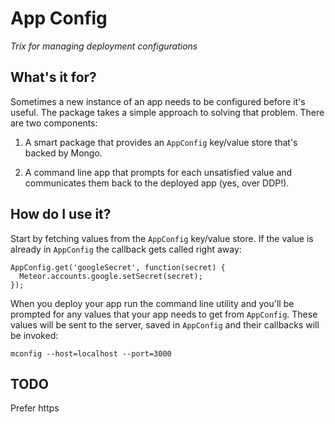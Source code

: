 # App Config

*Trix for managing deployment configurations*

## What's it for?

Sometimes a new instance of an app needs to be configured before it's useful. The package takes a simple approach to solving that problem. There are two components:

  1) A smart package that provides an `AppConfig` key/value store that's backed by Mongo.
  
  2) A command line app that prompts for each unsatisfied value and communicates them back to the deployed app (yes, over DDP!).

## How do I use it?

Start by fetching values from the `AppConfig` key/value store. If the value is already in `AppConfig` the callback gets called right away:

    AppConfig.get('googleSecret', function(secret) {
      Meteor.accounts.google.setSecret(secret);
    });

When you deploy your app run the command line utility and you'll be prompted for any values that your app needs to get from `AppConfig`. These values will be sent to the server, saved in `AppConfig` and their callbacks will be invoked:

    mconfig --host=localhost --port=3000

## TODO

Prefer https
